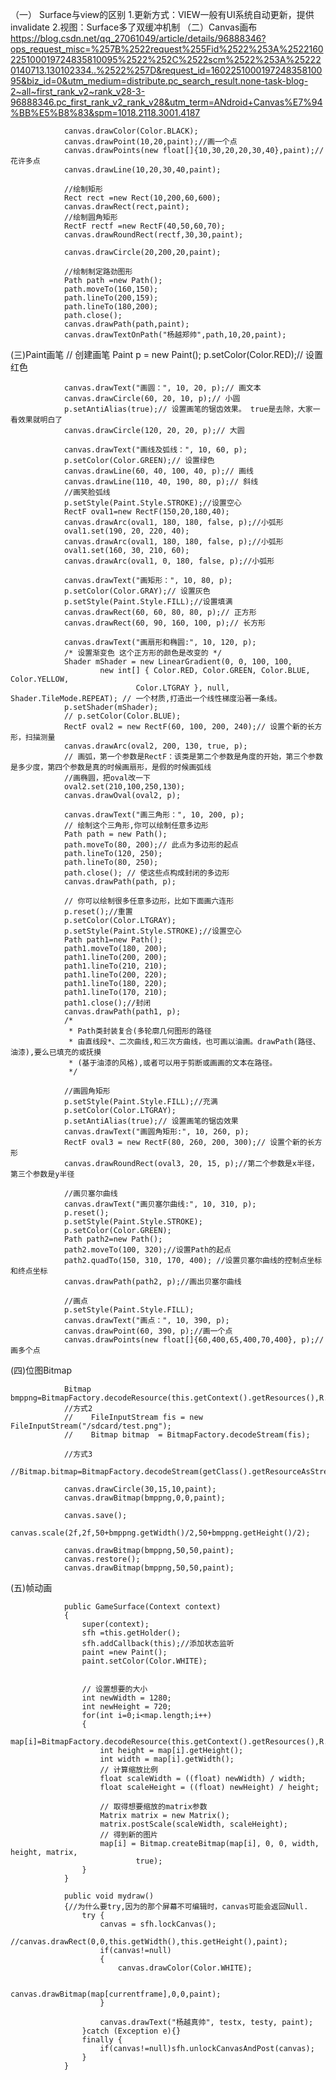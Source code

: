 （一）
Surface与view的区别
 1.更新方式：VIEW一般有UI系统自动更新，提供invalidate
 2.视图：Surface多了双缓冲机制
（二）Canvas画布
    https://blog.csdn.net/qq_27061049/article/details/96888346?ops_request_misc=%257B%2522request%255Fid%2522%253A%2522160225100019724835810095%2522%252C%2522scm%2522%253A%252220140713.130102334..%2522%257D&request_id=160225100019724835810095&biz_id=0&utm_medium=distribute.pc_search_result.none-task-blog-2~all~first_rank_v2~rank_v28-3-96888346.pc_first_rank_v2_rank_v28&utm_term=ANdroid+Canvas%E7%94%BB%E5%B8%83&spm=1018.2118.3001.4187

                canvas.drawColor(Color.BLACK);
                canvas.drawPoint(10,20,paint);//画一个点
                canvas.drawPoints(new float[]{10,30,20,20,30,40},paint);//花许多点
                canvas.drawLine(10,20,30,40,paint);

                //绘制矩形
                Rect rect =new Rect(10,200,60,600);
                canvas.drawRect(rect,paint);
                //绘制圆角矩形
                RectF rectf =new RectF(40,50,60,70);
                canvas.drawRoundRect(rectf,30,30,paint);

                canvas.drawCircle(20,200,20,paint);

                //绘制制定路劲图形
                Path path =new Path();
                path.moveTo(160,150);
                path.lineTo(200,159);
                path.lineTo(180,200);
                path.close();
                canvas.drawPath(path,paint);
                canvas.drawTextOnPath("杨越郑帅",path,10,20,paint);

(三)Paint画笔
                // 创建画笔
                Paint p = new Paint();
                p.setColor(Color.RED);// 设置红色

                canvas.drawText("画圆：", 10, 20, p);// 画文本
                canvas.drawCircle(60, 20, 10, p);// 小圆
                p.setAntiAlias(true);// 设置画笔的锯齿效果。 true是去除，大家一看效果就明白了
                canvas.drawCircle(120, 20, 20, p);// 大圆

                canvas.drawText("画线及弧线：", 10, 60, p);
                p.setColor(Color.GREEN);// 设置绿色
                canvas.drawLine(60, 40, 100, 40, p);// 画线
                canvas.drawLine(110, 40, 190, 80, p);// 斜线
                //画笑脸弧线
                p.setStyle(Paint.Style.STROKE);//设置空心
                RectF oval1=new RectF(150,20,180,40);
                canvas.drawArc(oval1, 180, 180, false, p);//小弧形
                oval1.set(190, 20, 220, 40);
                canvas.drawArc(oval1, 180, 180, false, p);//小弧形
                oval1.set(160, 30, 210, 60);
                canvas.drawArc(oval1, 0, 180, false, p);//小弧形

                canvas.drawText("画矩形：", 10, 80, p);
                p.setColor(Color.GRAY);// 设置灰色
                p.setStyle(Paint.Style.FILL);//设置填满
                canvas.drawRect(60, 60, 80, 80, p);// 正方形
                canvas.drawRect(60, 90, 160, 100, p);// 长方形

                canvas.drawText("画扇形和椭圆:", 10, 120, p);
                /* 设置渐变色 这个正方形的颜色是改变的 */
                Shader mShader = new LinearGradient(0, 0, 100, 100,
                        new int[] { Color.RED, Color.GREEN, Color.BLUE, Color.YELLOW,
                                Color.LTGRAY }, null, Shader.TileMode.REPEAT); // 一个材质,打造出一个线性梯度沿著一条线。
                p.setShader(mShader);
                // p.setColor(Color.BLUE);
                RectF oval2 = new RectF(60, 100, 200, 240);// 设置个新的长方形，扫描测量
                canvas.drawArc(oval2, 200, 130, true, p);
                // 画弧，第一个参数是RectF：该类是第二个参数是角度的开始，第三个参数是多少度，第四个参数是真的时候画扇形，是假的时候画弧线
                //画椭圆，把oval改一下
                oval2.set(210,100,250,130);
                canvas.drawOval(oval2, p);

                canvas.drawText("画三角形：", 10, 200, p);
                // 绘制这个三角形,你可以绘制任意多边形
                Path path = new Path();
                path.moveTo(80, 200);// 此点为多边形的起点
                path.lineTo(120, 250);
                path.lineTo(80, 250);
                path.close(); // 使这些点构成封闭的多边形
                canvas.drawPath(path, p);

                // 你可以绘制很多任意多边形，比如下面画六连形
                p.reset();//重置
                p.setColor(Color.LTGRAY);
                p.setStyle(Paint.Style.STROKE);//设置空心
                Path path1=new Path();
                path1.moveTo(180, 200);
                path1.lineTo(200, 200);
                path1.lineTo(210, 210);
                path1.lineTo(200, 220);
                path1.lineTo(180, 220);
                path1.lineTo(170, 210);
                path1.close();//封闭
                canvas.drawPath(path1, p);
                /*
                 * Path类封装复合(多轮廓几何图形的路径
                 * 由直线段*、二次曲线,和三次方曲线，也可画以油画。drawPath(路径、油漆),要么已填充的或抚摸
                 * (基于油漆的风格),或者可以用于剪断或画画的文本在路径。
                 */

                //画圆角矩形
                p.setStyle(Paint.Style.FILL);//充满
                p.setColor(Color.LTGRAY);
                p.setAntiAlias(true);// 设置画笔的锯齿效果
                canvas.drawText("画圆角矩形:", 10, 260, p);
                RectF oval3 = new RectF(80, 260, 200, 300);// 设置个新的长方形
                canvas.drawRoundRect(oval3, 20, 15, p);//第二个参数是x半径，第三个参数是y半径

                //画贝塞尔曲线
                canvas.drawText("画贝塞尔曲线:", 10, 310, p);
                p.reset();
                p.setStyle(Paint.Style.STROKE);
                p.setColor(Color.GREEN);
                Path path2=new Path();
                path2.moveTo(100, 320);//设置Path的起点
                path2.quadTo(150, 310, 170, 400); //设置贝塞尔曲线的控制点坐标和终点坐标
                canvas.drawPath(path2, p);//画出贝塞尔曲线

                //画点
                p.setStyle(Paint.Style.FILL);
                canvas.drawText("画点：", 10, 390, p);
                canvas.drawPoint(60, 390, p);//画一个点
                canvas.drawPoints(new float[]{60,400,65,400,70,400}, p);//画多个点

(四)位图Bitmap

                Bitmap bmppng=BitmapFactory.decodeResource(this.getContext().getResources(),R.drawable.test);
                //方式2
                //    FileInputStream fis = new FileInputStream("/sdcard/test.png");
                //    Bitmap bitmap  = BitmapFactory.decodeStream(fis);
            
                //方式3
                //Bitmap.bitmap=BitmapFactory.decodeStream(getClass().getResourceAsStream(“/res/drawable/test.png”));

                canvas.drawCircle(30,15,10,paint);
                canvas.drawBitmap(bmppng,0,0,paint);

                canvas.save();
                canvas.scale(2f,2f,50+bmppng.getWidth()/2,50+bmppng.getHeight()/2);

                canvas.drawBitmap(bmppng,50,50,paint);
                canvas.restore();
                canvas.drawBitmap(bmppng,50,50,paint);
                
(五)帧动画

                public GameSurface(Context context)
                {
                    super(context);
                    sfh =this.getHolder();
                    sfh.addCallback(this);//添加状态监听
                    paint =new Paint();
                    paint.setColor(Color.WHITE);
            
            
                    // 设置想要的大小
                    int newWidth = 1280;
                    int newHeight = 720;
                    for(int i=0;i<map.length;i++)
                    {
                        map[i]=BitmapFactory.decodeResource(this.getContext().getResources(),R.drawable.t001+i);
                        int height = map[i].getHeight();
                        int width = map[i].getWidth();
                        // 计算缩放比例
                        float scaleWidth = ((float) newWidth) / width;
                        float scaleHeight = ((float) newHeight) / height;
            
                        // 取得想要缩放的matrix参数
                        Matrix matrix = new Matrix();
                        matrix.postScale(scaleWidth, scaleHeight);
                        // 得到新的图片
                        map[i] = Bitmap.createBitmap(map[i], 0, 0, width, height, matrix,
                                true);
                    }
                }
            
                public void mydraw()
                {//为什么要try,因为的那个屏幕不可编辑时，canvas可能会返回Null.
                    try {
                        canvas = sfh.lockCanvas();
                        //canvas.drawRect(0,0,this.getWidth(),this.getHeight(),paint);
                        if(canvas!=null)
                        {
                            canvas.drawColor(Color.WHITE);
            
                            canvas.drawBitmap(map[currentframe],0,0,paint);
                        }
            
                        canvas.drawText("杨越真帅", testx, testy, paint);
                    }catch (Exception e){}
                    finally {
                        if(canvas!=null)sfh.unlockCanvasAndPost(canvas);
                    }
                }